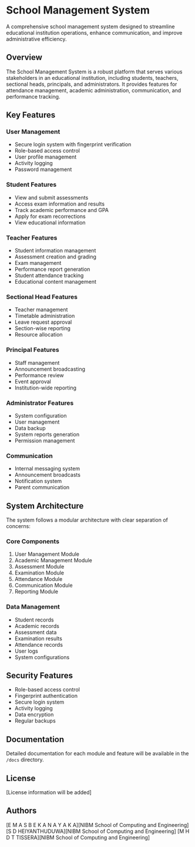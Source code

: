# School Management System

A comprehensive school management system designed to streamline educational institution operations, enhance communication, and improve administrative efficiency.

## Overview

The School Management System is a robust platform that serves various stakeholders in an educational institution, including students, teachers, sectional heads, principals, and administrators. It provides features for attendance management, academic administration, communication, and performance tracking.

## Key Features

### User Management
- Secure login system with fingerprint verification
- Role-based access control
- User profile management
- Activity logging
- Password management

### Student Features
- View and submit assessments
- Access exam information and results
- Track academic performance and GPA
- Apply for exam recorrections
- View educational information

### Teacher Features
- Student information management
- Assessment creation and grading
- Exam management
- Performance report generation
- Student attendance tracking
- Educational content management

### Sectional Head Features
- Teacher management
- Timetable administration
- Leave request approval
- Section-wise reporting
- Resource allocation

### Principal Features
- Staff management
- Announcement broadcasting
- Performance review
- Event approval
- Institution-wide reporting

### Administrator Features
- System configuration
- User management
- Data backup
- System reports generation
- Permission management

### Communication
- Internal messaging system
- Announcement broadcasts
- Notification system
- Parent communication

## System Architecture

The system follows a modular architecture with clear separation of concerns:

### Core Components
1. User Management Module
2. Academic Management Module
3. Assessment Module
4. Examination Module
5. Attendance Module
6. Communication Module
7. Reporting Module

### Data Management
- Student records
- Academic records
- Assessment data
- Examination results
- Attendance records
- User logs
- System configurations

## Security Features
- Role-based access control
- Fingerprint authentication
- Secure login system
- Activity logging
- Data encryption
- Regular backups

## Documentation

Detailed documentation for each module and feature will be available in the `/docs` directory.

## License

[License information will be added]

## Authors

[E M A S B E K A N A Y A K A][NIBM School of Computing and Engineering]
[S D HEIYANTHUDUWA][NIBM School of Computing and Engineering]
[M H D T TISSERA][NIBM School of Computing and Engineering]
